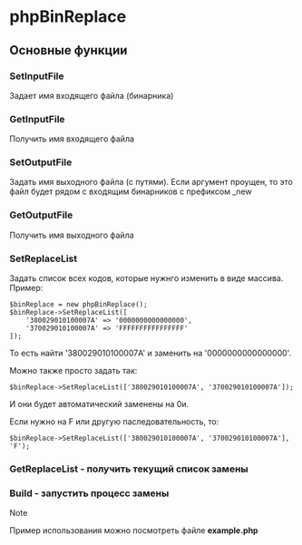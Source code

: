 # phpBinReplace

## Основные функции
### SetInputFile
Задает имя входящего файла (бинарника)
### GetInputFile
Получить имя входящего файла
### SetOutputFile
Задать имя выходного файла (с путями). Если аргумент проущен, то это файл будет рядом с входящим бинарников с префиксом _new
### GetOutputFile
Получить имя выходного файла
### SetReplaceList
Задать список всех кодов, которые нужнго изменить в виде массива.
Пример:
```
$binReplace = new phpBinReplace();
$binReplace->SetReplaceList([
    '380029010100007A' => '0000000000000000',
    '370029010100007A' => 'FFFFFFFFFFFFFFFF'
]);
```
То есть найти '380029010100007A' и заменить на '0000000000000000'.

Можно также просто задать так:
```
$binReplace->SetReplaceList(['380029010100007A', '370029010100007A']);
```
И они будет автоматический заменены на 0и.

Если нужно на F или другую паследовательность, то:
```
$binReplace->SetReplaceList(['380029010100007A', '370029010100007A'], 'F');
```
### GetReplaceList - получить текущий список замены

### Build - запустить процесс замены
> [!NOTE]
> Пример использования можно посмотреть файле **example.php**


